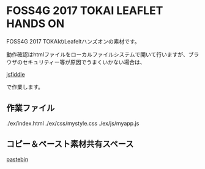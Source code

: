 # FOSS4G 2017 TOKAI LEAFLET HANDS ON

FOSS4G 2017 TOKAIのLeafeltハンズオンの素材です。

動作確認はhtmlファイルをローカルファイルシステムで開いて行いますが、ブラウザのセキュリティー等が原因でうまくいかない場合は、

[jsfiddle](https://jsfiddle.net/)

で作業します。


## 作業ファイル
./ex/index.html
./ex/css/mystyle.css
./ex/js/myapp.js


## コピー＆ペースト素材共有スペース
[pastebin](https://pastebin.com/Np2TyCKs)
